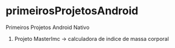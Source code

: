 # primeirosProjetosAndroid
Primeiros Projetos Android Nativo

1. Projeto MasterImc -> calculadora de indice de massa corporal 
